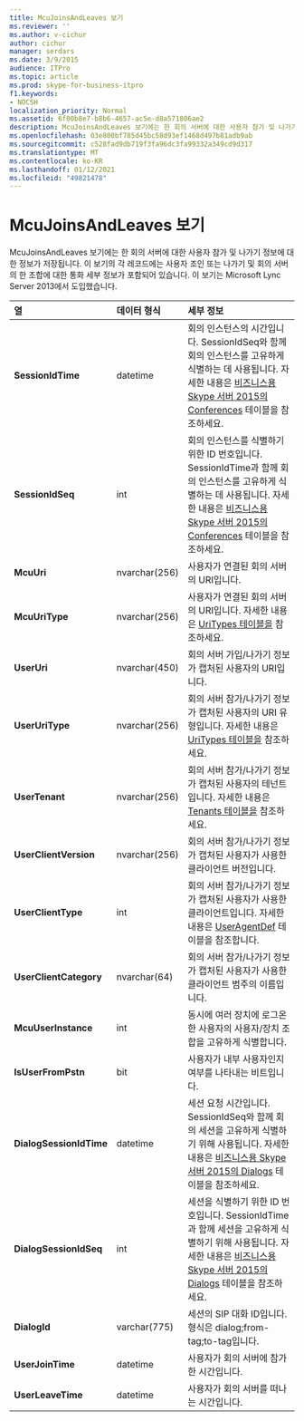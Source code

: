 ```yaml
---
title: McuJoinsAndLeaves 보기
ms.reviewer: ''
ms.author: v-cichur
author: cichur
manager: serdars
ms.date: 3/9/2015
audience: ITPro
ms.topic: article
ms.prod: skype-for-business-itpro
f1.keywords:
- NOCSH
localization_priority: Normal
ms.assetid: 6f00b8e7-b8b6-4657-ac5e-d8a571806ae2
description: McuJoinsAndLeaves 보기에는 한 회의 서버에 대한 사용자 참가 및 나가기 정보에 대한 정보가 저장됩니다. 이 보기의 각 레코드에는 사용자 조인 또는 나가기 및 회의 서버의 한 조합에 대한 통화 세부 정보가 포함되어 있습니다. 이 보기는 Microsoft Lync Server 2013에서 도입했습니다.
ms.openlocfilehash: 03e800bf785d45bc58d93ef1468d497b81adb9ab
ms.sourcegitcommit: c528fad9db719f3fa96dc3fa99332a349cd9d317
ms.translationtype: MT
ms.contentlocale: ko-KR
ms.lasthandoff: 01/12/2021
ms.locfileid: "49821478"
---
```

# <a name="mcujoinsandleaves-view"></a>McuJoinsAndLeaves 보기
 
McuJoinsAndLeaves 보기에는 한 회의 서버에 대한 사용자 참가 및 나가기 정보에 대한 정보가 저장됩니다. 이 보기의 각 레코드에는 사용자 조인 또는 나가기 및 회의 서버의 한 조합에 대한 통화 세부 정보가 포함되어 있습니다. 이 보기는 Microsoft Lync Server 2013에서 도입했습니다.
  
|**열**|**데이터 형식**|**세부 정보**|
|:-----|:-----|:-----|
|**SessionIdTime** <br/> |datetime  <br/> |회의 인스턴스의 시간입니다. SessionIdSeq와 함께 회의 인스턴스를 고유하게 식별하는 데 사용됩니다. 자세한 내용은 [비즈니스용 Skype 서버 2015의 Conferences](conferences.md) 테이블을 참조하세요. <br/> |
|**SessionIdSeq** <br/> |int  <br/> |회의 인스턴스를 식별하기 위한 ID 번호입니다. SessionIdTime과 함께 회의 인스턴스를 고유하게 식별하는 데 사용됩니다. 자세한 내용은 [비즈니스용 Skype 서버 2015의 Conferences](conferences.md) 테이블을 참조하세요. <br/> |
|**McuUri** <br/> |nvarchar(256)  <br/> |사용자가 연결된 회의 서버의 URI입니다.  <br/> |
|**McuUriType** <br/> |nvarchar(256)  <br/> |사용자가 연결된 회의 서버의 URI입니다. 자세한 내용은 [UriTypes 테이블을](uritypes.md) 참조하세요. <br/> |
|**UserUri** <br/> |nvarchar(450)  <br/> |회의 서버 가입/나가기 정보가 캡처된 사용자의 URI입니다.  <br/> |
|**UserUriType** <br/> |nvarchar(256)  <br/> |회의 서버 참가/나가기 정보가 캡처된 사용자의 URI 유형입니다. 자세한 내용은 [UriTypes 테이블을](uritypes.md) 참조하세요. <br/> |
|**UserTenant** <br/> |nvarchar(256)  <br/> |회의 서버 참가/나가기 정보가 캡처된 사용자의 테넌트입니다. 자세한 내용은 [Tenants 테이블을](tenants.md) 참조하세요. <br/> |
|**UserClientVersion** <br/> |nvarchar(256)  <br/> |회의 서버 참가/나가기 정보가 캡처된 사용자가 사용한 클라이언트 버전입니다.  <br/> |
|**UserClientType** <br/> |int  <br/> |회의 서버 참가/나가기 정보가 캡처된 사용자가 사용한 클라이언트입니다. 자세한 내용은 [UserAgentDef](useragentdef.md) 테이블을 참조합니다. <br/> |
|**UserClientCategory** <br/> |nvarchar(64)  <br/> |회의 서버 참가/나가기 정보가 캡처된 사용자가 사용한 클라이언트 범주의 이름입니다.  <br/> |
|**McuUserInstance** <br/> |int  <br/> |동시에 여러 장치에 로그온한 사용자의 사용자/장치 조합을 고유하게 식별합니다.  <br/> |
|**IsUserFromPstn** <br/> |bit  <br/> |사용자가 내부 사용자인지 여부를 나타내는 비트입니다.  <br/> |
|**DialogSessionIdTime** <br/> |datetime  <br/> |세션 요청 시간입니다. SessionIdSeq와 함께 회의 세션을 고유하게 식별하기 위해 사용됩니다. 자세한 내용은 [비즈니스용 Skype 서버 2015의 Dialogs](dialogs.md) 테이블을 참조하세요. <br/> |
|**DialogSessionIdSeq** <br/> |int  <br/> |세션을 식별하기 위한 ID 번호입니다. SessionIdTime과 함께 세션을 고유하게 식별하기 위해 사용됩니다. 자세한 내용은 [비즈니스용 Skype 서버 2015의 Dialogs](dialogs.md) 테이블을 참조하세요. <br/> |
|**DialogId** <br/> |varchar(775)  <br/> |세션의 SIP 대화 ID입니다. 형식은 dialog;from-tag;to-tag입니다.  <br/> |
|**UserJoinTime** <br/> |datetime  <br/> |사용자가 회의 서버에 참가한 시간입니다.  <br/> |
|**UserLeaveTime** <br/> |datetime  <br/> |사용자가 회의 서버를 떠나는 시간입니다.  <br/> |
   

